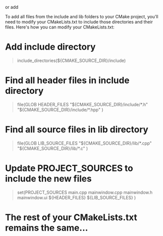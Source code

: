 or add

To add all files from the include and lib folders to your CMake project, you'll need to modify your CMakeLists.txt to include those directories and their files. Here's how you can modify your CMakeLists.txt:



# Add include directory
> include_directories(${CMAKE_SOURCE_DIR}/include)

# Find all header files in include directory
> file(GLOB HEADER_FILES 
    "${CMAKE_SOURCE_DIR}/include/*.h"
    "${CMAKE_SOURCE_DIR}/include/*.hpp"
)

# Find all source files in lib directory
> file(GLOB LIB_SOURCE_FILES 
    "${CMAKE_SOURCE_DIR}/lib/*.cpp"
    "${CMAKE_SOURCE_DIR}/lib/*.c"
)

# Update PROJECT_SOURCES to include the new files
> set(PROJECT_SOURCES
    main.cpp
    mainwindow.cpp
    mainwindow.h
    mainwindow.ui
    ${HEADER_FILES}
    ${LIB_SOURCE_FILES}
)

# The rest of your CMakeLists.txt remains the same...
